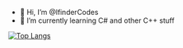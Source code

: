 - 👋 Hi, I’m @IfinderCodes
- 🌱 I’m currently learning C# and other C++ stuff



[![Top Langs](https://github-readme-stats.vercel.app/api/top-langs/?username=ifindercodes)](https://github.com/anuraghazra/github-readme-stats)
<!---
IfinderCodes/IfinderCodes is a ✨ special ✨ repository because its `README.md` (this file) appears on your GitHub profile.
You can click the Preview link to take a look at your changes.
--->
